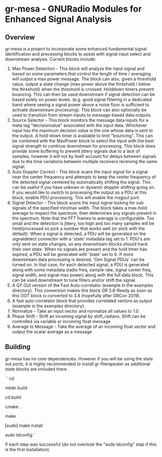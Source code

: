 # gr-mesa - GNURadio Modules for Enhanced Signal Analysis

## Overview
gr-mesa is a project to incorporate some enhanced fundamental signal identification and processing blocks to assist with signal input select and downstream analysis.  Current blocks include:


1. Max Power Detection - This block will analyze the input signal and based on some parameters that control the length of time / averaging will output a max power message.  The block can also, given a threshold value, output a state change (max power above the threshold / below the threshold) when the threshold is crossed.  Holddown timers prevent bouncing.  This can then be used downstream if signal detection can be based solely on power levels.  (e.g. good signal filtering in a dedicated band where seeing a signal power above a noise floor is sufficient to activate downstream processing).  This block can also optionally be used to transition from stream inputs to message-based data outputs.
2. Source Selector - This block monitors the message data inputs for a meta tag "decisionvalue" associated with the input data.  Whichever input has the maximum decision value is the one whose data is sent to the output.  A hold-down timer is available to limit "bouncing".  This can be combined with the MaxPower block to select the input with the best signal strength to continue downstream for processing.  This block does provide some buffering to prevent jittery signals due to a lack of samples, however it will not by itself account for delays between signals due to the time variations between multiple receivers receiving the same signal.
3. Auto Doppler Correct - This block scans the input signal for a signal near the center frequency and attempts to keep the center frequency of the detected signal centered by automatically shifting the signal.  This can be useful if you have unkown or dynamic doppler shifting going on.  If you would like to switch to processing the output as a PDU at this block, enable PDU processing.  This will enable the msgout port.  
4. Signal Detector - This block scans the input signal looking for sub signals of the specified min/max width.  The block takes a max-hold average to inspect the spectrum, then determines any signals present in the spectrum.  Note that the FFT frames to average is configurable.  Too small and the detection is jittery, too high and too many samples will be held/processed so pick a number that works well (or stick with the default).  When a signal is detected, a PDU will be generated on the signaldetect connector with a 'state' metadata tag set to 1.  PDU's are only sent on state changes, so any downstream blocks should track their own state.  When no signals are present and the hold timer has expired, a PDU will be generated with 'state' set to 0.  If more downstream data processing is desired, 'Gen Signal PDUs' can be turned on.  In that case, for each detected signal, a PDU is generated along with some metadata (radio freq, sample rate, signal center freq, signal width, and signal max power) along with the full data block.  This can be used downstream to tune filters and/or shift the signal.  
5. A QT GUI version of the Fast Auto-correlator (example in the examples directory).  This conversion makes this block GR 3.8-Ready as soon as this OOT block is converted to 3.8 (hopefully after GRCon 2019).
6. A fast auto-correlator block that provides correlated vectors as output (example in the examples directory).
7. Normalize - Take an input vector and normalize all values to 1.0.
8. Phase Shift - Shift an incoming signal by shift_radians.  Shift can be controlled via variable or incoming float message
9. Average to Message - Take the average of an incoming float vector and output the scalar average as a message

## Building
gr-mesa has no core dependencies.  However if you will be using the state out ports, it is highly recommended to install gr-filerepeater as additional state blocks are included there.

``
cd <clone directory>

mkdir build

cd build

cmake ..

make

[sudo] make install

sudo ldconfig
``

If each step was successful (do not overlook the "sudo ldconfig" step if this is the first installation).


